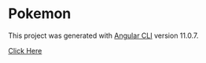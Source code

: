 # Pokemon

This project was generated with [Angular CLI](https://github.com/angular/angular-cli) version 11.0.7.

[Click Here](https://dileepdodla.github.io/pokemons/)
